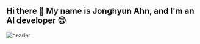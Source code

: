 ## Hi there 👋 My name is Jonghyun Ahn, and I'm an AI developer 😊
![header](https://capsule-render.vercel.app/api?type=waving&color=gradient&height=300&section=header&text=Good%20to%20see%20you%20%F0%9F%A4%97)
<!--
<img src="https://img.shields.io/badge/Python-3776AB?style=flat-square&logo=Python&logoColor=white"/>
